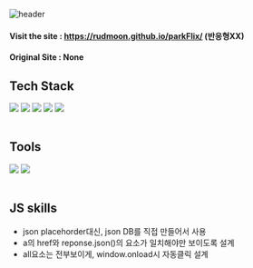 ![header](https://capsule-render.vercel.app/api?type=wave&color=auto&height=300&section=header&text=parkFlix%20&fontSize=90)

#### Visit the site : https://rudmoon.github.io/parkFlix/ (반응형XX)

#### Original Site : None

## Tech Stack
<div>
 <img src="https://img.shields.io/badge/HTML5-orange?style=flat&logo=HTML5&logoColor=white"/>
 <img src="https://img.shields.io/badge/CSS3-blue?style=flat&logo=CSS3&logoColor=white"/>
 <img src="https://img.shields.io/badge/JavaScript-yellow?style=flat&logo=JavaScript&logoColor=white"/>
 <img src="https://img.shields.io/badge/ajax(fetch api)-green?style=flat&logo=JavaScript&logoColor=white"/>
 <img src="https://img.shields.io/badge/json-skyblue?style=flat&logo=JavaScript&logoColor=white"/>
</div>
</br>

## Tools
<div>
 <img src="https://img.shields.io/badge/Visual Studio Code-skyblue?style=flat&logo=Visual Studio Code&logoColor=white"/>
 <img src="https://img.shields.io/badge/GitHub-black?style=flat&logo=GitHub&logoColor=white"/>
</div>
</br>

## JS skills
* json placehorder대신, json DB를 직접 만들어서 사용
* a의 href와 reponse.json()의 요소가 일치해야만 보이도록 설계
* all요소는 전부보이게, window.onload시 자동클릭 설계
